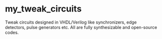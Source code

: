 # my_tweak_circuits
Tweak circuits designed in VHDL/Verilog like synchronizers, edge detectors, pulse generators etc.
All are fully synthesizable and open-source codes.
